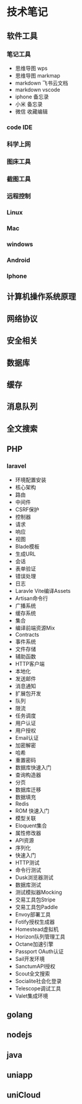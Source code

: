 
# 技术笔记

## 软件工具

### 笔记工具

- 思维导图 wps
- 思维导图 markmap
- markdown 飞书云文档
- markdown vscode
- iphone 备忘录
- 小米 备忘录
- 微信 收藏编辑

### code IDE

### 科学上网

### 图床工具

### 截图工具

### 远程控制

### Linux

### Mac

### windows

### Android

### Iphone

## 计算机操作系统原理

## 网络协议

## 安全相关

## 数据库

## 缓存

## 消息队列

## 全文搜索

## PHP

### laravel

- 环境配置安装
- 核心架构
- 路由
- 中间件
- CSRF保护
- 控制器
- 请求
- 响应
- 视图
- Blade模板
- 生成URL
- 会话
- 表单验证
- 错误处理
- 日志
- Laravle Vite编译Assets
- Artisan命令行
- 广播系统
- 缓存系统
- 集合
- 编译前端资源Mix
- Contracts
- 事件系统
- 文件存储
- 辅助函数
- HTTP客户端
- 本地化
- 发送邮件
- 消息通知
- 扩展包开发
- 队列
- 限流
- 任务调度
- 用户认证
- 用户授权
- Email认证
- 加密解密
- 哈希
- 重置密码
- 数据库快速入门
- 查询构造器
- 分页
- 数据库迁移
- 数据填充
- Redis
- ROM 快速入门
- 模型关联
- Eloquent集合
- 属性修改器
- API资源
- 序列化
- 快速入门
- HTTP测试
- 命令行测试
- Dusk浏览器测试
- 数据库测试
- 测试模拟器Mocking
- 交易工具包Stripe
- 交易工具包Paddle
- Envoy部署工具
- Fotify授权生成器
- Homestead虚拟机
- Horizon队列管理工具
- Octane加速引擎
- Passport OAuth认证
- Sail开发环境
- SanctumAPI授权
- Scout全文搜索
- Socialite社会化登录
- Telescope调试工具
- Valet集成环境

## golang

## nodejs

## java

## uniapp

## uniCloud


